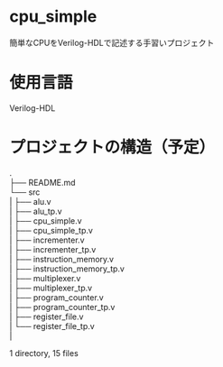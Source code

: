 # cpu_simple
簡単なCPUをVerilog-HDLで記述する手習いプロジェクト

# 使用言語
Verilog-HDL

# プロジェクトの構造（予定）
.    
├── README.md    
└── src    
|	├── alu.v    
|	├── alu_tp.v    
|	├── cpu_simple.v    
|	├── cpu_simple_tp.v    
|	├── incrementer.v    
|	├── incrementer_tp.v    
|	├── instruction_memory.v    
|	├── instruction_memory_tp.v    
|	├── multiplexer.v    
|	├── multiplexer_tp.v    
|	├── program_counter.v    
| 	├── program_counter_tp.v    
| 	├── register_file.v  
| 	└── register_file_tp.v    
|

1 directory, 15 files    

